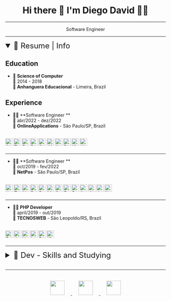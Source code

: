 <h1 align='center'>
 Hi there 👋 I'm Diego David 👨‍💻
</h1>
<hr />
<p align='center'>
  Software Engineer
</p>

<hr />

<details open>
<summary style="font-size: 1.5rem;" >📃 Resume | Info </summary>

<div>

## Education

- 📖 **Science of Computer**\
📆 2014 - 2018\
📍 **Anhanguera Educacional** - Limeira, Brazil

</div>

<div> 

## Experience

- 👨‍💻 **Software Engineer **\
📆 abr/2022 - dez/2022\
📍 **OnlineApplications** - São Paulo/SP, Brazil

<br />
<div style="display: inline-flexbox;">
  <img align="left" alt="Angular" height="23" 
    src="https://img.shields.io/badge/Angular-DD0031?style=for-the-badge&logo=angular&logoColor=white" 
  />
  <img align="left" alt="TypeScript" height="23" 
    src="https://img.shields.io/badge/TypeScript-007ACC?style=for-the-badge&logo=typescript&logoColor=white" 
  />
  <img align="left" alt="React" height="23" 
    src="https://img.shields.io/badge/React-20232A?style=for-the-badge&logo=react&logoColor=61DAFB" 
  />
  <img align="left" alt="Redux" height="23" 
    src="https://img.shields.io/badge/Redux-593D88?style=for-the-badge&logo=redux&logoColor=white" 
  />
  <img align="left" alt="SQLite" height="23" 
    src="https://img.shields.io/badge/SQLite-07405E?style=for-the-badge&logo=sqlite&logoColor=white" 
  />
  <img align="left" alt=".NET" height="23" 
    src="https://img.shields.io/badge/.NET-5C2D91?style=for-the-badge&logo=.net&logoColor=white" 
  />
  <img align="left" alt="Azure" height="23" 
    src="https://img.shields.io/badge/microsoft%20azure-0089D6?style=for-the-badge&logo=microsoft-azure&logoColor=white" 
  />
  <img align="left" alt="Rabbit MQ" height="23" 
    src="https://img.shields.io/badge/rabbitmq-%23FF6600.svg?&style=for-the-badge&logo=rabbitmq&logoColor=white" 
  />
  <img align="left" alt="jQuery" height="23" 
    src="https://img.shields.io/badge/jQuery-0769AD?style=for-the-badge&logo=jquery&logoColor=white" 
  />
  <img align="left" alt="Jira" height="23" 
    src="https://img.shields.io/badge/Jira-0052CC?style=for-the-badge&logo=Jira&logoColor=white" 
  />
</div>

<br />
<br />

<hr />

- 👨‍💻 **Software Engineer **\
📆 oct/2019 - fev/2022\
📍 **NetPos** - São Paulo/SP, Brazil

<br />

<div style="display: inline-flexbox;">
  <img align="left" alt="JavaScript" height="23" 
    src="https://img.shields.io/badge/JavaScript-323330?style=for-the-badge&logo=javascript&logoColor=F7DF1E" 
  />
  <img align="left" alt="TypeScript" height="23" 
    src="https://img.shields.io/badge/TypeScript-007ACC?style=for-the-badge&logo=typescript&logoColor=white" 
  />
  <img align="left" alt="Node" height="23" 
    src="https://img.shields.io/badge/Node.js-43853D?style=for-the-badge&logo=node.js&logoColor=white" 
  />
  <img align="left" alt="React" height="23" 
    src="https://img.shields.io/badge/React-20232A?style=for-the-badge&logo=react&logoColor=61DAFB" 
  />
  <img align="left" alt="Redux" height="23" 
    src="https://img.shields.io/badge/Redux-593D88?style=for-the-badge&logo=redux&logoColor=white" 
  />
  <img align="left" alt="MySQL" height="23" 
    src="https://img.shields.io/badge/MySQL-00000F?style=for-the-badge&logo=mysql&logoColor=white" 
  />
  <img align="left" alt="Sequelize" height="23" 
    src="https://img.shields.io/badge/sequelize-323330?style=for-the-badge&logo=sequelize&logoColor=blue" 
  />
  <img align="left" alt="Express" height="23" 
    src="https://img.shields.io/badge/Express.js-404D59?style=for-the-badge" 
  />
  <img align="left" alt="React Router" height="23" 
    src="https://img.shields.io/badge/React_Router-CA4245?style=for-the-badge&logo=react-router&logoColor=white" 
  />
  <img align="left" alt="Amazon AWS" height="23" 
    src="https://img.shields.io/badge/Amazon_AWS-232F3E?style=for-the-badge&logo=amazon-aws&logoColor=white" 
  />
  <img align="left" alt="Jira" height="23" 
    src="https://img.shields.io/badge/Jira-0052CC?style=for-the-badge&logo=Jira&logoColor=white" 
  />
  <img align="left" alt="Jenkins" height="23" 
    src="https://img.shields.io/badge/Jenkins-D24939?style=for-the-badge&logo=Jenkins&logoColor=white" 
  />
  <img align="left" alt="Next" height="23" 
    src="https://img.shields.io/badge/Next.js-404D59?style=for-the-badge&logo=next&logoColor=white" 
  />
</div>

<br />
<br />

<hr />

- 👨‍💻 **PHP Developer**\
📆 april/2019 - out/2019\
📍 **TECNOSWEB** - São Leopoldo/RS, Brazil

<br />

<div style="display: inline-flexbox;">
    <img align="left" alt="PHP" height="23" 
      src="https://img.shields.io/badge/PHP-777BB4?style=for-the-badge&logo=php&logoColor=white" 
    />
    <img align="left" alt="JavaScript" height="23" 
      src="https://img.shields.io/badge/JavaScript-F7DF1E?style=for-the-badge&logo=javascript&logoColor=black" 
    />
    <img align="left" alt="Vue" height="23" 
      src="https://img.shields.io/badge/Vue.js-35495E?style=for-the-badge&logo=vue.js&logoColor=4FC08D" 
    />
    <img align="left" alt="Laravel" height="23" 
      src="https://img.shields.io/badge/Laravel-FF2D20?style=for-the-badge&logo=laravel&logoColor=white" 
    />
    <img align="left" alt="PostgreSQL" height="23" 
      src="https://img.shields.io/badge/PostgreSQL-316192?style=for-the-badge&logo=postgresql&logoColor=white" 
    />
    <img align="left" alt="jQuery" height="23" 
      src="https://img.shields.io/badge/jQuery-0769AD?style=for-the-badge&logo=jquery&logoColor=white" 
    />
</div>
<br />
</details>

<br />
<hr />

<details>
<summary style="font-size: 1.5rem;">📃 Dev - Skills and Studying </summary>

| Front-end | Backend | DataBase | Others |
| --- | --- | --- | --- |
| ![](https://img.shields.io/badge/TypeScript-007ACC?style=for-the-badge&logo=typescript&logoColor=white) - ![](https://img.shields.io/badge/JavaScript-323330?style=for-the-badge&logo=javascript&logoColor=F7DF1E) | ![NodeJS](https://img.shields.io/badge/node.js-6DA55F?style=for-the-badge&logo=node.js&logoColor=white) - ![Express.js](https://img.shields.io/badge/express.js-%23404d59.svg?style=for-the-badge&logo=express&logoColor=%2361DAFB) | ![Postgres](https://img.shields.io/badge/postgres-%23316192.svg?style=for-the-badge&logo=postgresql&logoColor=white) | ![Jira](https://img.shields.io/badge/jira-%230A0FFF.svg?style=for-the-badge&logo=jira&logoColor=white) |
| ![](https://img.shields.io/badge/HTML5-E34F26?style=for-the-badge&logo=html5&logoColor=white) - ![](https://img.shields.io/badge/CSS3-1572B6?style=for-the-badge&logo=css3&logoColor=white) - ![](https://img.shields.io/badge/Sass-CC6699?style=for-the-badge&logo=sass&logoColor=white) | ![NestJS](https://img.shields.io/badge/nestjs-%23E0234E.svg?style=for-the-badge&logo=nestjs&logoColor=white) - ![Fastify](https://img.shields.io/badge/fastify-%23000000.svg?style=for-the-badge&logo=fastify&logoColor=white)|	![MySQL](https://img.shields.io/badge/mysql-%2300f.svg?style=for-the-badge&logo=mysql&logoColor=white) | ![Postman](https://img.shields.io/badge/Postman-FF6C37?style=for-the-badge&logo=postman&logoColor=white) |
| ![](https://img.shields.io/badge/TailWindCSS-1572B6?style=for-the-badge&logo=TailWindCss&logoColor=white) | ![Prisma](https://img.shields.io/badge/Prisma-3982CE?style=for-the-badge&logo=Prisma&logoColor=white) - ![Sequelize](https://img.shields.io/badge/Sequelize-52B0E7?style=for-the-badge&logo=Sequelize&logoColor=white) | ![SQLite](https://img.shields.io/badge/sqlite-%2307405e.svg?style=for-the-badge&logo=sqlite&logoColor=white) | ![Swagger](https://img.shields.io/badge/-Swagger-%23Clojure?style=for-the-badge&logo=swagger&logoColor=white) |
| ![](https://img.shields.io/badge/React-20232A?style=for-the-badge&logo=react&logoColor=61DAFB) - ![](https://img.shields.io/badge/semantic%20ui%20react-35BDB2?style=for-the-badge&logo=semanticuireact&logoColor=white) | ![Jest](https://img.shields.io/badge/-jest-%23C21325?style=for-the-badge&logo=jest&logoColor=white) - ![Vite](https://img.shields.io/badge/vitest-%23005C0F.svg?style=for-the-badge&logo=vitest&logoColor=white) | ![MariaDB](https://img.shields.io/badge/MariaDB-003545?style=for-the-badge&logo=mariadb&logoColor=white) | ![Azure](https://img.shields.io/badge/azure-%230072C6.svg?style=for-the-badge&logo=microsoftazure&logoColor=white)-![Vercel](https://img.shields.io/badge/vercel-%23000000.svg?style=for-the-badge&logo=vercel&logoColor=white)|
| ![](https://img.shields.io/badge/Redux-593D88?style=for-the-badge&logo=redux&logoColor=white) - ![](https://img.shields.io/badge/Zustand-A4373A?style=for-the-badge&logo=Zustand&logoColor=white) | ![C#](https://img.shields.io/badge/c%23-%23239120.svg?style=for-the-badge&logo=c-sharp&logoColor=white) - ![PHP](https://img.shields.io/badge/php-%23777BB4.svg?style=for-the-badge&logo=php&logoColor=white) - ![Laravel](https://img.shields.io/badge/laravel-%23FF2D20.svg?style=for-the-badge&logo=laravel&logoColor=white) | ![MongoDB](https://img.shields.io/badge/MongoDB-%234ea94b.svg?style=for-the-badge&logo=mongodb&logoColor=white) | ![Github Pages](https://img.shields.io/badge/github%20pages-121013?style=for-the-badge&logo=github&logoColor=white) |
| ![React Query](https://img.shields.io/badge/-React%20Query-FF4154?style=for-the-badge&logo=react%20query&logoColor=white) | ![Code-Igniter](https://img.shields.io/badge/CodeIgniter-%23EF4223.svg?style=for-the-badge&logo=codeIgniter&logoColor=white) | ![Redis](https://img.shields.io/badge/redis-%23DD0031.svg?style=for-the-badge&logo=redis&logoColor=white) | ![GitHub](https://img.shields.io/badge/github-%23121011.svg?style=for-the-badge&logo=github&logoColor=white) |
| ![](https://img.shields.io/badge/styled--components-DB7093?style=for-the-badge&logo=styled-components&logoColor=white) | ![Python](https://img.shields.io/badge/python-3670A0?style=for-the-badge&logo=python&logoColor=ffdd54) - ![Flask](https://img.shields.io/badge/flask-%23000.svg?style=for-the-badge&logo=flask&logoColor=white) | --- | ![Bitbucket](https://img.shields.io/badge/bitbucket-%230047B3.svg?style=for-the-badge&logo=bitbucket&logoColor=white) |
| ![](https://img.shields.io/badge/React_Router-CA4245?style=for-the-badge&logo=react-router&logoColor=white) | ![Java](https://img.shields.io/badge/java-%23ED8B00.svg?style=for-the-badge&logo=openjdk&logoColor=white) - ![Spring](https://img.shields.io/badge/spring-%236DB33F.svg?style=for-the-badge&logo=spring&logoColor=white) | --- | ![NPM](https://img.shields.io/badge/NPM-%23CB3837.svg?style=for-the-badge&logo=npm&logoColor=white) - ![Yarn](https://img.shields.io/badge/yarn-%232C8EBB.svg?style=for-the-badge&logo=yarn&logoColor=white) |
| ![](https://img.shields.io/badge/React_Hook_Form-FF3366?style=for-the-badge&logo=ReactHookForm&logoColor=white) | ![RestApi](https://img.shields.io/badge/RestApi-%23777BB4.svg?style=for-the-badge&logo=restapi&logoColor=white) - ![WebSocket](https://img.shields.io/badge/WebSocket-%23008080.svg?style=for-the-badge&logo=websocket&logoColor=white)| --- | --- |
| ![Bootstrap](https://img.shields.io/badge/bootstrap-%238511FA.svg?style=for-the-badge&logo=bootstrap&logoColor=white) - ![Chakra](https://img.shields.io/badge/chakra-%234ED1C5.svg?style=for-the-badge&logo=chakraui&logoColor=white) | ![GraphQL](https://img.shields.io/badge/-GraphQL-E10098?style=for-the-badge&logo=graphql&logoColor=white) -  ![JWT](https://img.shields.io/badge/JWT-black?style=for-the-badge&logo=JSON%20web%20tokens) | --- | --- |
| ![Vue](https://img.shields.io/badge/Vue.js-35495E?style=for-the-badge&logo=vue.js&logoColor=4FC08D) - ![Nuxtjs](https://img.shields.io/badge/Nuxt-002E3B?style=for-the-badge&logo=nuxtdotjs&logoColor=#00DC82) - ![Vuex](https://img.shields.io/badge/Vuex.js-35495E?style=for-the-badge&logo=redux&logoColor=4FC08D) ![Angular](https://img.shields.io/badge/angular-%23DD0031.svg?style=for-the-badge&logo=angular&logoColor=white) - ![Next JS](https://img.shields.io/badge/Next-black?style=for-the-badge&logo=next.js&logoColor=white)  | ![Socket.io](https://img.shields.io/badge/Socket.io-black?style=for-the-badge&logo=socket.io&badgeColor=010101) - ![Nginx](https://img.shields.io/badge/nginx-%23009639.svg?style=for-the-badge&logo=nginx&logoColor=white) | --- | ![HackerRank](https://img.shields.io/badge/-Hackerrank-2EC866?style=for-the-badge&logo=HackerRank&logoColor=white) |
| ![RxJS](https://img.shields.io/badge/rxjs-%23B7178C.svg?style=for-the-badge&logo=reactivex&logoColor=white) - ![Axios](https://img.shields.io/badge/axios-1C1E24?style=for-the-badge&logo=axios&logoColor=#D04A37) | 	![RabbitMQ](https://img.shields.io/badge/Rabbitmq-FF6600?style=for-the-badge&logo=rabbitmq&logoColor=white) - ![Apache Kafka](https://img.shields.io/badge/Apache%20Kafka-000?style=for-the-badge&logo=apachekafka)| --- | ![Visual Studio](https://img.shields.io/badge/Visual%20Studio-5C2D91.svg?style=for-the-badge&logo=visual-studio&logoColor=white) |
| ![](https://img.shields.io/badge/React_Native-20232A?style=for-the-badge&logo=react&logoColor=61DAFB) - ![Expo](https://img.shields.io/badge/expo-1C1E24?style=for-the-badge&logo=expo&logoColor=#D04A37) | ![Jenkins](https://img.shields.io/badge/jenkins-%232C5263.svg?style=for-the-badge&logo=jenkins&logoColor=white) - ![Docker](https://img.shields.io/badge/docker-%230db7ed.svg?style=for-the-badge&logo=docker&logoColor=white) | --- | ![Visual Studio Code](https://img.shields.io/badge/Visual%20Studio%20Code-0078d7.svg?style=for-the-badge&logo=visual-studio-code&logoColor=white) |
| ![Vite](https://img.shields.io/badge/vite-%23646CFF.svg?style=for-the-badge&logo=vite&logoColor=white) - ![Webpack](https://img.shields.io/badge/webpack-%238DD6F9.svg?style=for-the-badge&logo=webpack&logoColor=black) - ![Babel](https://img.shields.io/badge/Babel-F9DC3e?style=for-the-badge&logo=babel&logoColor=black)| ![AWS](https://img.shields.io/badge/AWS-%23FF9900.svg?style=for-the-badge&logo=amazon-aws&logoColor=white) - ![AWS](https://img.shields.io/badge/ECS-%23FF9900.svg?style=for-the-badge&logo=amazon-ecs&logoColor=white) - ![AWS](https://img.shields.io/badge/EC2-%23FF9900.svg?style=for-the-badge&logo=amazon-ec2&logoColor=white) | --- | ![Ubuntu](https://img.shields.io/badge/Ubuntu-E95420?style=for-the-badge&logo=ubuntu&logoColor=white) |
| ![cypress](https://img.shields.io/badge/-cypress-%23E5E5E5?style=for-the-badge&logo=cypress&logoColor=058a5e) - ![Testing-Library](https://img.shields.io/badge/-TestingLibrary-%23E33332?style=for-the-badge&logo=testing-library&logoColor=white) | ![AWS](https://img.shields.io/badge/s3-%230072C6.svg?style=for-the-badge&logo=amazon-s3&logoColor=white) - ![AWS](https://img.shields.io/badge/Cloudfront-%23039BE5.svg?style=for-the-badge&logo=amazon-aws&logoColor=white) | --- | ![Windows](https://img.shields.io/badge/Windows-0078D6?style=for-the-badge&logo=windows&logoColor=white) |



</details>

<br />
<hr />


<div align="center" style="display: inline-flexbox;">
  <a href = "mailto:diegodavidtech@gmail.com">
    <img style="padding: 20px;" height="45" src="https://img.shields.io/badge/-Gmail-%23333?style=for-the-badge&logo=gmail&logoColor=white" target="_blank">
  </a>
  <a href = "https://api.whatsapp.com/send?phone=5519996622234">
    <img style="padding: 20px;" height="45" src="https://img.shields.io/badge/WhatsApp-25D366?style=for-the-badge&logo=whatsapp&logoColor=white" target="_blank">
  </a>
  <a href="https://www.linkedin.com/in/diegodavidbarros" target="_blank">
    <img style="padding: 20px;" height="45" src="https://img.shields.io/badge/-LinkedIn-%230077B5?style=for-the-badge&logo=linkedin&logoColor=white" target="_blank">
  </a> 
</div>
<!--
**diegozelao/diegozelao** is a ✨ _special_ ✨ repository because its `README.md` (this file) appears on your GitHub profile.

Here are some ideas to get you started:

- 🔭 I’m currently working on ...
- 🌱 I’m currently learning ...
- 👯 I’m looking to collaborate on ...
- 🤔 I’m looking for help with ...
- 💬 Ask me about ...
- 📫 How to reach me: ...
- 😄 Pronouns: ...
- ⚡ Fun fact: ...
-->

